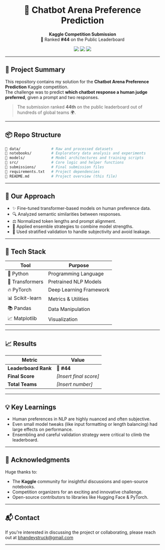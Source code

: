 
<h1 align="center">🤖 Chatbot Arena Preference Prediction</h1>

<p align="center">
  <b>Kaggle Competition Submission</b><br>
  🏅 Ranked <b>#44</b> on the Public Leaderboard
</p>

<p align="center">
  <img src="https://img.shields.io/badge/Kaggle-Rank%2044-blue" />
  <img src="https://img.shields.io/badge/Model-NLP%20Pairwise%20Ranking-purple" />
  <img src="https://img.shields.io/badge/Framework-PyTorch%20%7C%20HuggingFace-yellow" />
</p>

---

## 🚀 Project Summary

This repository contains my solution for the **Chatbot Arena Preference Prediction** Kaggle competition.  
The challenge was to predict **which chatbot response a human judge preferred**, given a prompt and two responses.

> The submission ranked **44th** on the public leaderboard out of hundreds of global teams 🌍.

---

## 📦 Repo Structure

```bash
📂 data/              # Raw and processed datasets
📂 notebooks/         # Exploratory data analysis and experiments
📂 models/            # Model architectures and training scripts
📂 src/               # Core logic and helper functions
📂 submissions/       # Final submission files
📄 requirements.txt   # Project dependencies
📄 README.md          # Project overview (this file)
```

---

## 🧠 Our Approach

- ✨ Fine-tuned transformer-based models on human preference data.
- 🔍 Analyzed semantic similarities between responses.
- ⚖️ Normalized token lengths and prompt alignment.
- 🔀 Applied ensemble strategies to combine model strengths.
- 🧪 Used stratified validation to handle subjectivity and avoid leakage.

---

## 🧰 Tech Stack

| Tool           | Purpose                        |
|----------------|--------------------------------|
| 🐍 Python       | Programming Language            |
| 🤗 Transformers | Pretrained NLP Models          |
| 🔥 PyTorch      | Deep Learning Framework        |
| 📊 Scikit-learn | Metrics & Utilities            |
| 📚 Pandas       | Data Manipulation              |
| 📈 Matplotlib   | Visualization                  |

---

## 📈 Results

| Metric         | Value          |
|----------------|----------------|
| **Leaderboard Rank** | 🥇 **#44**         |
| **Final Score**      | _[Insert final score]_ |
| **Total Teams**      | _[Insert number]_     |

---

## 💡 Key Learnings

- Human preferences in NLP are highly nuanced and often subjective.
- Even small model tweaks (like input formatting or length balancing) had large effects on performance.
- Ensembling and careful validation strategy were critical to climb the leaderboard.

---

## 🙌 Acknowledgments

Huge thanks to:
- The **Kaggle** community for insightful discussions and open-source notebooks.
- Competition organizers for an exciting and innovative challenge.
- Open-source contributors to libraries like Hugging Face & PyTorch.

---

## 📬 Contact

If you're interested in discussing the project or collaborating, please reach out at bhandeystruck@gmail.com

---
